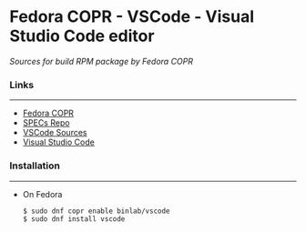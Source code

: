 # Fedora COPR - VSCode - Visual Studio Code editor

_Sources for build RPM package by Fedora COPR_

### Links
---

* [Fedora COPR](https://copr.fedorainfracloud.org/coprs/binlab/vscode/)
* [SPECs Repo](https://github.com/binlab/copr-vscode)
* [VSCode Sources](https://github.com/Microsoft/vscode)
* [Visual Studio Code](https://code.visualstudio.com/)

### Installation
---

* On Fedora

    ```shell
    $ sudo dnf copr enable binlab/vscode
    $ sudo dnf install vscode
    ```